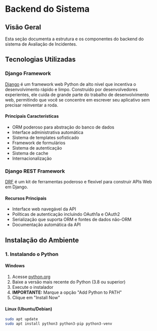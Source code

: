# Backend do Sistema

## Visão Geral

Esta seção documenta a estrutura e os componentes do backend do sistema de Avaliação de Incidentes.

## Tecnologias Utilizadas

### Django Framework
[Django](https://www.djangoproject.com/) é um framework web Python de alto nível que incentiva o desenvolvimento rápido e limpo. Construído por desenvolvedores experientes, ele cuida de grande parte do trabalho de desenvolvimento web, permitindo que você se concentre em escrever seu aplicativo sem precisar reinventar a roda.

#### Principais Características
- ORM poderoso para abstração do banco de dados
- Interface administrativa automática
- Sistema de templates sofisticado
- Framework de formulários
- Sistema de autenticação
- Sistema de cache
- Internacionalização

### Django REST Framework
[DRF](https://www.django-rest-framework.org/) é um kit de ferramentas poderoso e flexível para construir APIs Web em Django.

#### Recursos Principais
- Interface web navegável da API
- Políticas de autenticação incluindo OAuth1a e OAuth2
- Serialização que suporta ORM e fontes de dados não-ORM
- Documentação automática da API

## Instalação do Ambiente

### 1. Instalando o Python

#### Windows
1. Acesse [python.org](https://www.python.org/downloads/)
2. Baixe a versão mais recente do Python (3.8 ou superior)
3. Execute o instalador
4. **IMPORTANTE:** Marque a opção "Add Python to PATH"
5. Clique em "Install Now"

#### Linux (Ubuntu/Debian)
```bash
sudo apt update
sudo apt install python3 python3-pip python3-venv